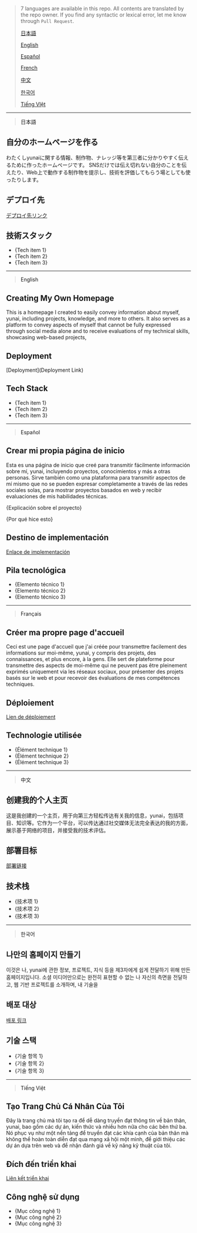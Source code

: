 > 7 languages are available in this repo. All contents are translated by the repo owner. If you find any syntactic or lexical error, let me know through `Pull Request`.
>
> [日本語](#ja)
>
> [English](#en)
>
> [Español](#es)
>
> [French](#fr)
>
> [中文](#zh)
>
> [한국어](#ko)
>
> [Tiếng VIệt](#vi)

---

> <a name="ja">日本語</a>
## 自分のホームページを作る
わたくしyunaiに関する情報、制作物、ナレッジ等を第三者に分かりやすく伝えるために作ったホームページです。
SNSだけでは伝え切れない自分のことを伝えたり、Web上で動作する制作物を提示し、技術を評価してもらう場としても使ったりします。

## デプロイ先
[デプロイ先リンク]({URL})

## 技術スタック
* {Tech item 1}
* {Tech item 2}
* {Tech item 3}

---

> <a name="en">English</a>
## Creating My Own Homepage
This is a homepage I created to easily convey information about myself, yunai, including projects, knowledge, and more to others. It also serves as a platform to convey aspects of myself that cannot be fully expressed through social media alone and to receive evaluations of my technical skills, showcasing web-based projects,

## Deployment
[Deployment](Deployment Link)

## Tech Stack
* {Tech item 1}
* {Tech item 2}
* {Tech item 3}

---

> <a name="es">Español</a>

## Crear mi propia página de inicio
Esta es una página de inicio que creé para transmitir fácilmente información sobre mí, yunai, incluyendo proyectos, conocimientos y más a otras personas. Sirve también como una plataforma para transmitir aspectos de mí mismo que no se pueden expresar completamente a través de las redes sociales solas, para mostrar proyectos basados en web y recibir evaluaciones de mis habilidades técnicas.

{Explicación sobre el proyecto}

{Por qué hice esto}

## Destino de implementación
[Enlace de implementación]({URL})

## Pila tecnológica
* {Elemento técnico 1}
* {Elemento técnico 2}
* {Elemento técnico 3}

---

> <a name="fr">Français</a>

## Créer ma propre page d'accueil
Ceci est une page d'accueil que j'ai créée pour transmettre facilement des informations sur moi-même, yunai, y compris des projets, des connaissances, et plus encore, à la gens. Elle sert de plateforme pour transmettre des aspects de moi-même qui ne peuvent pas être pleinement exprimés uniquement via les réseaux sociaux, pour présenter des projets basés sur le web et pour recevoir des évaluations de mes compétences techniques.

## Déploiement
[Lien de déploiement]({URL})

## Technologie utilisée
* {Élément technique 1}
* {Élément technique 2}
* {Élément technique 3}

---

> <a name="zh">中文</a>

## 创建我的个人主页
这是我创建的一个主页，用于向第三方轻松传达有关我的信息，yunai，包括项目、知识等。它作为一个平台，可以传达通过社交媒体无法完全表达的我的方面，展示基于网络的项目，并接受我的技术评估。

## 部署目标
[部署链接]({URL})

## 技术栈
* {技术项 1}
* {技术项 2}
* {技术项 3}

---

> <a name="ko">한국어</a>

## 나만의 홈페이지 만들기
이것은 나, yunai에 관한 정보, 프로젝트, 지식 등을 제3자에게 쉽게 전달하기 위해 만든 홈페이지입니다. 소셜 미디어만으로는 완전히 표현할 수 없는 나 자신의 측면을 전달하고, 웹 기반 프로젝트를 소개하며, 내 기술을

## 배포 대상
[배포 링크]({URL})

## 기술 스택
* {기술 항목 1}
* {기술 항목 2}
* {기술 항목 3}

---

> <a name="vi">Tiếng Việt</a>

## Tạo Trang Chủ Cá Nhân Của Tôi
Đây là trang chủ mà tôi tạo ra để dễ dàng truyền đạt thông tin về bản thân, yunai, bao gồm các dự án, kiến thức và nhiều hơn nữa cho các bên thứ ba. Nó phục vụ như một nền tảng để truyền đạt các khía cạnh của bản thân mà không thể hoàn toàn diễn đạt qua mạng xã hội một mình, để giới thiệu các dự án dựa trên web và để nhận đánh giá về kỹ năng kỹ thuật của tôi.

## Đích đến triển khai
[Liên kết triển khai]({URL})

## Công nghệ sử dụng
* {Mục công nghệ 1}
* {Mục công nghệ 2}
* {Mục công nghệ 3}
